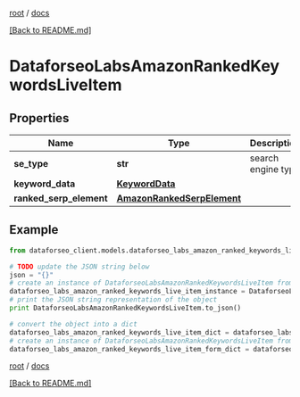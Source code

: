 [root](./../ "root") / [docs](./ "docs")

[[Back to README.md]](./../README.md "[Back to README.md]")

# DataforseoLabsAmazonRankedKeywordsLiveItem

## Properties

Name | Type | Description | Notes
------------ | ------------- | ------------- | -------------
**se_type** | **str** | search engine type | [optional]
**keyword_data** | [**KeywordData**](KeywordData.md) |  | [optional]
**ranked_serp_element** | [**AmazonRankedSerpElement**](AmazonRankedSerpElement.md) |  | [optional]

## Example

```python
from dataforseo_client.models.dataforseo_labs_amazon_ranked_keywords_live_item import DataforseoLabsAmazonRankedKeywordsLiveItem

# TODO update the JSON string below
json = "{}"
# create an instance of DataforseoLabsAmazonRankedKeywordsLiveItem from a JSON string
dataforseo_labs_amazon_ranked_keywords_live_item_instance = DataforseoLabsAmazonRankedKeywordsLiveItem.from_json(json)
# print the JSON string representation of the object
print DataforseoLabsAmazonRankedKeywordsLiveItem.to_json()

# convert the object into a dict
dataforseo_labs_amazon_ranked_keywords_live_item_dict = dataforseo_labs_amazon_ranked_keywords_live_item_instance.to_dict()
# create an instance of DataforseoLabsAmazonRankedKeywordsLiveItem from a dict
dataforseo_labs_amazon_ranked_keywords_live_item_form_dict = dataforseo_labs_amazon_ranked_keywords_live_item.from_dict(dataforseo_labs_amazon_ranked_keywords_live_item_dict)
```

  

[root](./../ "root") / [docs](./ "docs")

[[Back to README.md]](./../README.md "[Back to README.md]")